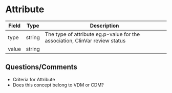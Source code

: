 # Attribute

| Field             | Type            | Description
|-------------------|-----------------|---------------------
| type              | string          | The type of attribute eg.p-value for the association, ClinVar review status
| value             | string          |



## Questions/Comments
* Criteria for Attribute
* Does this concept belong to VDM or CDM?